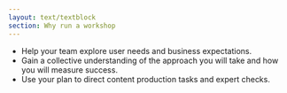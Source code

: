 ```yaml
---
layout: text/textblock
section: Why run a workshop
---
```

- Help your team explore user needs and business expectations.
- Gain a collective understanding of the approach you will take and how you will measure success.
- Use your plan to direct content production tasks and expert checks.

